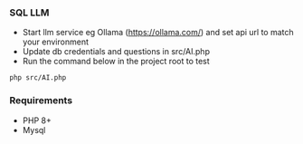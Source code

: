 ### SQL LLM
- Start llm service eg Ollama (https://ollama.com/) and set api url to match your environment 
- Update db credentials and questions in src/AI.php
- Run the command below in the project root to test
```
php src/AI.php
```

### Requirements
- PHP 8+
- Mysql